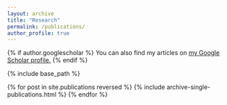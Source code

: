```yaml
---
layout: archive
title: "Research"
permalink: /publications/
author_profile: true
---
```


{% if author.googlescholar %}
  You can also find my articles on <u><a href="{{https://scholar.google.com/citations?hl=en&user=pir4UaIAAAAJ}}">my Google Scholar profile</a>.</u>
{% endif %}

{% include base_path %}

{% for post in site.publications reversed %}
  {% include archive-single-publications.html %}
{% endfor %}
